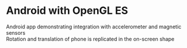 # Android with OpenGL ES
Android app demonstrating integration with accelerometer and magnetic sensors  
Rotation and translation of phone is replicated in the on-screen shape


